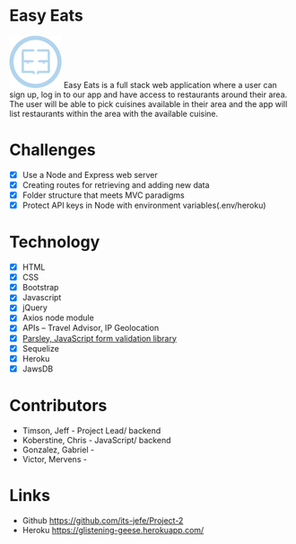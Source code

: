 # Easy Eats
![Screenshot1](https://github.com/its-jefe/Project-2/blob/develop/public/assets/images/easyeats_logo.png)
Easy Eats is a full stack web application where a user can sign up, log in to our app and have access to restaurants around their area. The user will be able to pick cuisines available in their area and the app will list restaurants within the area with the available cuisine.

# Challenges 
- [x] Use a Node and Express web server
- [x] Creating routes for retrieving and adding new data
- [x] Folder structure that meets MVC paradigms
- [x] Protect API keys in Node with environment variables(.env/heroku)

# Technology
- [x] HTML
- [x] CSS
- [x] Bootstrap
- [x] Javascript
- [x] jQuery
- [x] Axios node module
- [x] APIs – Travel Advisor, IP Geolocation
- [x] [Parsley, JavaScript form validation library][parsley] 
- [x] Sequelize
- [x] Heroku
- [x] JawsDB

# Contributors
- Timson, Jeff - Project Lead/ backend
- Koberstine, Chris - JavaScript/ backend
- Gonzalez, Gabriel -
- Victor, Mervens - 

# Links
- Github https://github.com/its-jefe/Project-2
- Heroku https://glistening-geese.herokuapp.com/

[parsley]:https://parsleyjs.org/
